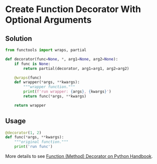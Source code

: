 # Create Function Decorator With Optional Arguments

## Solution

```python
from functools import wraps, partial

def decorator(func=None, *, arg1=None, arg2=None):
    if func is None:
        return partial(decorator, arg1=arg1, arg2=arg2)

    @wraps(func)
    def wrapper(*args, **kwargs):
        """wrapper function."""
        print(f'run wrapper: {args}, {kwargs}')
        return func(*args, **kwargs)

    return wrapper
```

## Usage

```python
@decorator(1, 2)
def func(*args, **kwargs):
    """original function."""
    print('run func')
```

More details to see [Function (Method) Decorator on Python Handbook](https://leven-cn.github.io/python-handbook/recipes/core/function_decorator).
